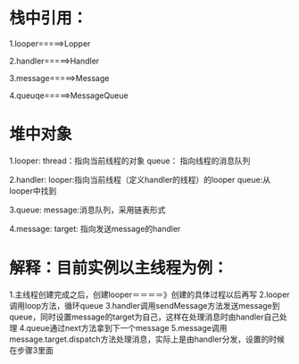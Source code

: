 # 栈中引用：

1.looper=====>Lopper

2.handler=====>Handler

3.message=====>Message

4.queuqe=====>MessageQueue


# 堆中对象
1.looper:
    thread：指向当前线程的对象
    queue： 指向线程的消息队列
    
2.handler:
    looper:指向当前线程（定义handler的线程）的looper
    queue:从looper中找到

3.queue:
    message:消息队列，采用链表形式

4.message:
    target: 指向发送message的handler
    
# 解释：目前实例以主线程为例：
  1.主线程创建完成之后，创建looper＝＝＝＝》创建的具体过程以后再写
  2.looper调用loop方法，循环queue
  3.handler调用sendMessage方法发送message到queue，同时设置message的target为自己，这样在处理消息时由handler自己处理
  4.queue通过next方法拿到下一个message
  5.message调用message.target.dispatch方法处理消息，实际上是由handler分发，设置的时候在步骤3里面
 

  
